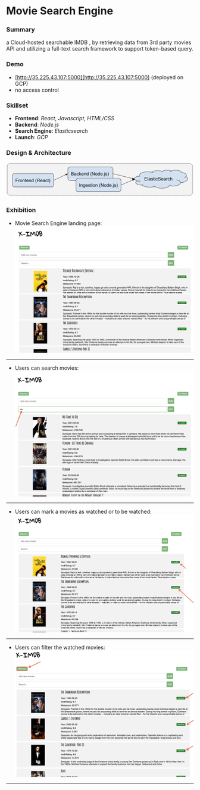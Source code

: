 # Movie Search Engine

### Summary

a Cloud-hosted searchable IMDB , by retrieving data from 3rd party movies API and utilizing a full-text search framework to support token-based query.

### Demo

* [http://35.225.43.107:5000](http://35.225.43.107:5000) (deployed on GCP)
* no access control

### Skillset

* **Frontend**: *React*, *Javascript*, *HTML/CSS*
* **Backend**: *Node.js*
* **Search Engine**: *Elasticsearch*
* **Launch**: *GCP*

### Design & Architecture

![image](./design/ximdb.png)

### Exhibition

* Movie Search Engine landing page:
![image](./ximdb/landing.png)

---

* Users can search movies:
![image](./ximdb/search.png)

---

* Users can mark a movies as watched or to be watched:
![image](./ximdb/towatch.png)

---

* Users can filter the watched movies:
![image](./ximdb/watched.png)

---
